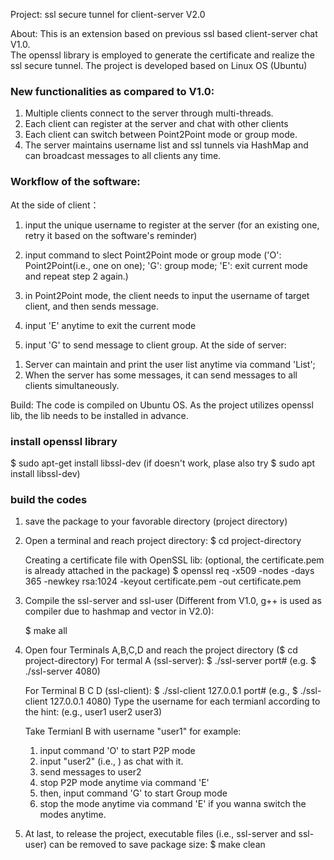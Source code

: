 Project: ssl secure tunnel for client-server V2.0

About:
This is an extension based on previous ssl based client-server chat V1.0.  
The openssl library is employed to generate the certificate and realize the ssl secure tunnel.
The project is developed based on Linux OS (Ubuntu)

### New functionalities as compared to V1.0:
   1. Multiple clients connect to the server through multi-threads.
   2. Each client can register at the server and chat with other clients
   3. Each client can switch between Point2Point mode or group mode.
   4. The server maintains username list and ssl tunnels via HashMap and can broadcast messages to all clients any time.

### Workflow of the software:
At the side of client：
   1. input the unique username to register at the server (for an existing one, retry it based on the software's reminder)
   2. input command to slect Point2Point mode or group mode ('O': Point2Point(i.e., one on one); 'G': group mode; 
   'E': exit current mode and repeat step 2 again.)
   
   3. in Point2Point mode, the client needs to input the username of target client, and then sends message.
   4. input 'E' anytime to exit the current mode
   5. input 'G' to send message to client group.
At the side of server:
   1) Server can maintain and print the user list anytime via command 'List';
   2) When the server has some messages, it can send messages to all clients simultaneously. 
 
Build:
The code is compiled on Ubuntu OS.
As the project utilizes openssl lib, the lib needs to be installed in advance.

### install openssl library 
$ sudo apt-get install libssl-dev
(if doesn't work, plase also try $ sudo apt install libssl-dev)
### build the codes
1. save the package to your favorable directory (project directory) 
2. Open a terminal and reach project directory: 
   $ cd project-directory

   Creating a certificate file with OpenSSL lib: (optional, the certificate.pem is already attached in the package) 
   $ openssl req -x509 -nodes -days 365 -newkey rsa:1024 -keyout certificate.pem -out certificate.pem

3. Compile the ssl-server and ssl-user (Different from V1.0, g++ is used as compiler due to hashmap and vector in V2.0):

   $ make all

4. Open four Terminals A,B,C,D and reach the project directory ($ cd project-directory)
   For termal A (ssl-server):
   $ ./ssl-server port#       (e.g. $ ./ssl-server 4080)

   For Terminal B C D (ssl-client):
   $ ./ssl-client 127.0.0.1 port#   (e.g., $ ./ssl-client 127.0.0.1 4080)
   Type the username for each termianl according to the hint: (e.g., user1 user2 user3)
   
   Take Termianl B with username "user1" for example:
   1) input command 'O' to start P2P mode
   2) input "user2" (i.e., ) as chat with it.
   3) send messages to user2
   4) stop P2P mode anytime via command 'E'  
   5) then, input command 'G' to start Group mode
   6) stop the mode anytime via command 'E' if you wanna switch the modes anytime.

5. At last, to release the project, executable files (i.e., ssl-server and ssl-user) can be removed to save package size:
   $ make clean 

